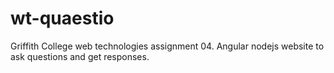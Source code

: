 # wt-quaestio
Griffith College web technologies assignment 04.
Angular nodejs website to ask questions and get responses.